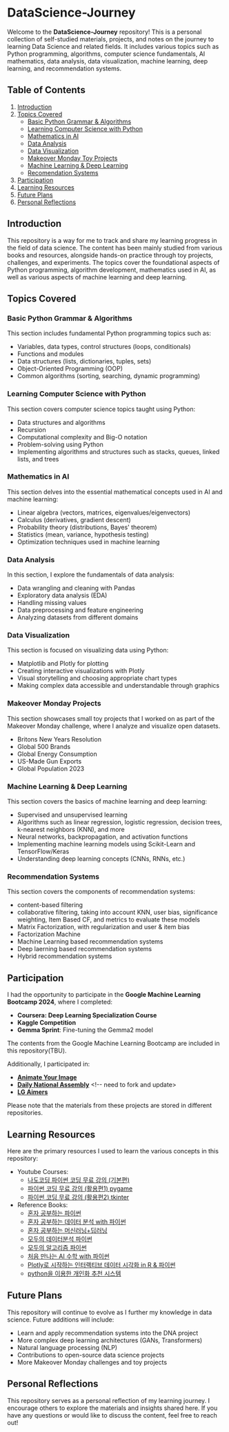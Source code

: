 # DataScience-Journey

Welcome to the **DataScience-Journey** repository! This is a personal collection of self-studied materials, projects, and notes on the journey to learning Data Science and related fields. It includes various topics such as Python programming, algorithms, computer science fundamentals, AI mathematics, data analysis, data visualization, machine learning, deep learning, and recommendation systems.

## Table of Contents

1. [Introduction](#introduction)
2. [Topics Covered](#topics-covered)
   - [Basic Python Grammar & Algorithms](#basic-python-grammar--algorithms)
   - [Learning Computer Science with Python](#learning-computer-science-with-python)
   - [Mathematics in AI](#mathematics-in-ai)
   - [Data Analysis](#data-analysis)
   - [Data Visualization](#data-visualization)
   - [Makeover Monday Toy Projects](#makeover-monday-toy-projects)
   - [Machine Learning & Deep Learning](#machine-learning--deep-learning)
   - [Recomendation Systems](#recommendation-systems)
3. [Participation](#participation)
4. [Learning Resources](#learning-resources)
5. [Future Plans](#future-plans)
6. [Personal Reflections](#personal-reflections)

## Introduction

This repository is a way for me to track and share my learning progress in the field of data science. The content has been mainly studied from various books and resources, alongside hands-on practice through toy projects, challenges, and experiments. The topics cover the foundational aspects of Python programming, algorithm development, mathematics used in AI, as well as various aspects of machine learning and deep learning.

## Topics Covered

### Basic Python Grammar & Algorithms
This section includes fundamental Python programming topics such as:
- Variables, data types, control structures (loops, conditionals)
- Functions and modules
- Data structures (lists, dictionaries, tuples, sets)
- Object-Oriented Programming (OOP)
- Common algorithms (sorting, searching, dynamic programming)

### Learning Computer Science with Python
This section covers computer science topics taught using Python:
- Data structures and algorithms
- Recursion
- Computational complexity and Big-O notation
- Problem-solving using Python
- Implementing algorithms and structures such as stacks, queues, linked lists, and trees

### Mathematics in AI
This section delves into the essential mathematical concepts used in AI and machine learning:
- Linear algebra (vectors, matrices, eigenvalues/eigenvectors)
- Calculus (derivatives, gradient descent)
- Probability theory (distributions, Bayes' theorem)
- Statistics (mean, variance, hypothesis testing)
- Optimization techniques used in machine learning

### Data Analysis
In this section, I explore the fundamentals of data analysis:
- Data wrangling and cleaning with Pandas
- Exploratory data analysis (EDA)
- Handling missing values
- Data preprocessing and feature engineering
- Analyzing datasets from different domains

### Data Visualization
This section is focused on visualizing data using Python:
- Matplotlib and Plotly for plotting
- Creating interactive visualizations with Plotly
- Visual storytelling and choosing appropriate chart types
- Making complex data accessible and understandable through graphics

### Makeover Monday Projects
This section showcases small toy projects that I worked on as part of the Makeover Monday challenge, where I analyze and visualize open datasets.
- Britons New Years Resolution
- Global 500 Brands
- Global Energy Consumption
- US-Made Gun Exports
- Global Population 2023

### Machine Learning & Deep Learning
This section covers the basics of machine learning and deep learning:
- Supervised and unsupervised learning
- Algorithms such as linear regression, logistic regression, decision trees, k-nearest neighbors (KNN), and more
- Neural networks, backpropagation, and activation functions
- Implementing machine learning models using Scikit-Learn and TensorFlow/Keras
- Understanding deep learning concepts (CNNs, RNNs, etc.)

### Recommendation Systems
This section covers the components of recommendation systems:
- content-based filtering
- collaborative filtering, taking into account KNN, user bias, significance weighting, Item Based CF, and metrics to evaluate these models
- Matrix Factorization, with regularization and user & item bias
- Factorization Machine
- Machine Learning based recommendation systems
- Deep laerning based recommendation systems
- Hybrid recommendation systems

## Participation

I had the opportunity to participate in the **Google Machine Learning Bootcamp 2024**, where I completed:

- **Coursera: Deep Learning Specialization Course**
- **Kaggle Competition**
- **Gemma Sprint**: Fine-tuning the Gemma2 model

The contents from the Google Machine Learning Bootcamp are included in this repository(TBU). 

Additionally, I participated in:

- [**Animate Your Image**](https://github.com/tomato-data/AYO-IMAGE)
- [**Daily National Assembly**](https://github.com/jamrice) <!-- need to fork and update>
- [**LG Aimers**](https://github.com/tomato-data/LG-Aimers-Hackathon)

Please note that the materials from these projects are stored in different repositories.


<!--
프로젝트 관련 메모가 생기면 추가할 것
## Project Details

- **Datasets Used**: [List of key datasets you've worked with, e.g., Kaggle datasets, UCI datasets, etc.]
- **Libraries/Tools**: [Mention Python libraries and tools used like Pandas, Matplotlib, Scikit-Learn, TensorFlow, Keras, etc.]
- **Key Projects**: [Brief description of any major projects within the repository with links to project directories]
-->

## Learning Resources

Here are the primary resources I used to learn the various concepts in this repository:
- Youtube Courses: 
    - [나도코딩 파이썬 코딩 무료 강의 (기본편)](https://www.youtube.com/watch?v=kWiCuklohdY)
    - [파이썬 코딩 무료 강의 (활용편1) pygame](https://youtu.be/Dkx8Pl6QKW0?si=7mTPs5I2MsV-psAe)
    - [파이썬 코딩 무료 강의 (활용편2) tkinter](https://youtu.be/bKPIcoou9N8?si=7yvW83sXIXK3U9H3)
    <!-- tbu -->
- Reference Books:
    - [혼자 공부하는 파이썬](https://m.yes24.com/Goods/Detail/109625396)
    - [혼자 공부하는 데이터 분석 with 파이썬](https://m.yes24.com/Goods/Detail/116253011)
    - [혼자 공부하는 머신러닝+딥러닝](https://m.yes24.com/Goods/Detail/96024871)
    - [모두의 데이터분석 파이썬](https://m.yes24.com/Goods/Detail/72227684)
    - [모두의 알고리즘 파이썬](https://m.yes24.com/Goods/Detail/40443936)
    - [처음 만나는 AI 수학 with 파이썬](https://m.yes24.com/Goods/Detail/96805069)
    - [Plotly로 시작하는 인터랙티브 데이터 시각화 in R & 파이썬](https://m.yes24.com/Goods/Detail/123706075)
    - [python을 이용한 개인화 추천 시스템](https://m.yes24.com/Goods/Detail/110328538)
    <!-- tbu -->

## Future Plans

This repository will continue to evolve as I further my knowledge in data science. Future additions will include:
- Learn and apply recommendation systems into the DNA project
- More complex deep learning architectures (GANs, Transformers)
- Natural language processing (NLP)
- Contributions to open-source data science projects
- More Makeover Monday challenges and toy projects

## Personal Reflections

This repository serves as a personal reflection of my learning journey. I encourage others to explore the materials and insights shared here. If you have any questions or would like to discuss the content, feel free to reach out!
